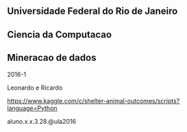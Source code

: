 Universidade Federal do Rio de Janeiro
-
Ciencia da Computacao
-
Mineracao de dados
-
2016-1


Leonardo e Ricardo 


https://www.kaggle.com/c/shelter-animal-outcomes/scripts?language=Python


aluno.x.x.3.28.@ula2016

